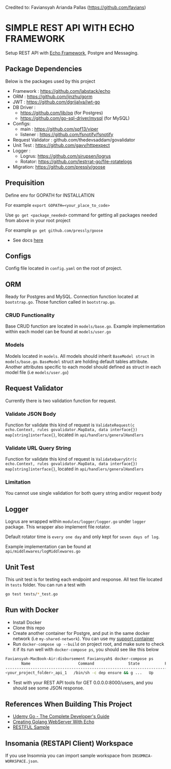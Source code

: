 Credited to: Faviansyah Arianda Pallas (https://github.com/favians)

# SIMPLE REST API WITH ECHO FRAMEWORK

Setup REST API with [Echo Framework](https://echo.labstack.com/guide/migration), Postgre and Messaging.

## Package Dependencies

Below is the packages used by this project

* Framework : https://github.com/labstack/echo
* ORM : https://github.com/jinzhu/gorm
* JWT : https://github.com/dgrijalva/jwt-go
* DB Driver :
    - https://github.com/lib/pq (for Postgres)
    - https://github.com/go-sql-driver/mysql (for MySQL)
* Configs:
    - main : https://github.com/spf13/viper
    - listener : https://github.com/fsnotify/fsnotify
* Request Validator : github.com/thedevsaddam/govalidator
* Unit Test : https://github.com/gavv/httpexpect
* Logger :
    - Logrus: https://github.com/sirupsen/logrus
    - Rotator: https://github.com/lestrrat-go/file-rotatelogs
* Migration: https://github.com/pressly/goose

## Prequisition

Define env for GOPATH for INSTALLATION

For example ```export GOPATH=<your_place_to_code>```

Use ```go get <package_needed>``` command for getting all packages needed from above in your root project

For example ```go get github.com/pressly/goose```

* See docs [here](https://docs.google.com/document/d/1xJvL6zaT4iaIdHYvWhAMTax-Ji4_B9Ks1cqaDLmgkpo/edit#)


## Configs

Config file located in ```config.yaml``` on the root of project. 

## ORM

Ready for Postgres and MySQL. Connection function located at ```bootstrap.go```. Those function called in ```bootstrap.go```.

### CRUD Functionality

Base CRUD function are located in ```models/base.go```. Example implementation within each model can be found at ```models/user.go```

### Models

Models located in ```models```. All models should inherit ```BaseModel struct``` in ```models/base.go```. ```BaseModel``` struct are holding default tables attribute. Another attributes specific to each model should defined as struct in each model file (i.e ```models/user.go```)

## Request Validator

Currently there is two validation function for request.

### Validate JSON Body

Function for validate this kind of request is ```ValidateRequest(c echo.Context, rules govalidator.MapData, data interface{}) map[string]interface{}```, located in ```api/handlers/generalHandlers```

### Validate URL Query String

Function for validate this kind of request is ```ValidateQueryStr(c echo.Context, rules govalidator.MapData, data interface{}) map[string]interface{}```, located in ```api/handlers/generalHandlers```

### Limitation

You cannot use single validation for both query string and/or request body

## Logger

Logrus are wrapped within ```modules/logger/logger.go``` under ```logger``` package. This wrapper also implement file rotator.

Default rotator time is ```every one day``` and only kept for ```seven days of log```.

Example implementation can be found at ```api/middlewares/logMiddlewares.go```

## Unit Test

This unit test is for testing each endpoint and response. All test file located in ```tests``` folder. You can run a test with

```bash
go test tests/*_test.go
```

## Run with Docker

* Install Docker
* Clone this repo
* Create another container for Postgre, and put in the same docker network (i.e ```my-shared-network```). You can use my [support container](https://github.com/rimantoro/docker_support_stack)
* Run ```docker-compose up --build``` on project root, and make sure to check it if its run well with ```docker-compose ps```, you should see like this below
```bash
Faviansyah-MacBook-Air:disbursement Faviansyah$ docker-compose ps
       Name                     Command               State           Ports
------------------------------------------------------------------------------------
<your_project_folder>_api_1   /bin/sh -c dep ensure && g ...   Up      0.0.0.0:8000->8000/tcp
```
* Test with your REST API tools for GET 0.0.0.0:8000/users, and you should see some JSON response.


## References When Building This Project

* [Udemy Go - The Complete Developer's Guide](https://www.udemy.com/go-the-complete-developers-guide/)
* [Creating Golang WebServer With Echo](https://www.youtube.com/watch?v=_pww3NJuWnk&list=PLFmONUGpIk0YwlJMZOo21a9Q1juVrk4YY)
* [RESTFUL Sample](https://github.com/kyawmyintthein/golangRestfulAPISample)

## Insomania (RESTAPI Client) Workspace

If you use Insomnia you can import sample workspace from ```INSOMNIA-WORKSPACE.json```.
